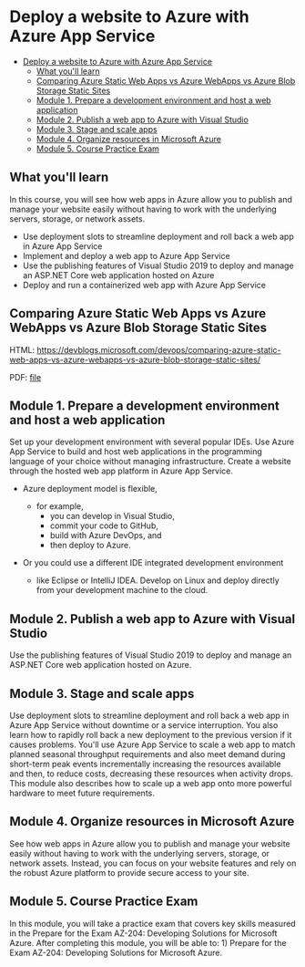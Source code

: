 # Deploy a website to Azure with Azure App Service


- [Deploy a website to Azure with Azure App Service](#deploy-a-website-to-azure-with-azure-app-service)
  - [What you'll learn](#what-youll-learn)
  - [Comparing Azure Static Web Apps vs Azure WebApps vs Azure Blob Storage Static Sites](#comparing-azure-static-web-apps-vs-azure-webapps-vs-azure-blob-storage-static-sites)
  - [Module 1. Prepare a development environment and host a web application](#module-1-prepare-a-development-environment-and-host-a-web-application)
  - [Module 2. Publish a web app to Azure with Visual Studio](#module-2-publish-a-web-app-to-azure-with-visual-studio)
  - [Module 3. Stage and scale apps](#module-3-stage-and-scale-apps)
  - [Module 4. Organize resources in Microsoft Azure](#module-4-organize-resources-in-microsoft-azure)
  - [Module 5. Course Practice Exam](#module-5-course-practice-exam)


## What you'll learn

In this course, you will see how web apps in Azure allow you to publish and manage your website easily without having to work with the underlying servers, storage, or network assets.


- Use deployment slots to streamline deployment and roll back a web app in Azure App Service 
- Implement and deploy a web app to Azure App Service 
- Use the publishing features of Visual Studio 2019 to deploy and manage an ASP.NET Core web application hosted on Azure 
- Deploy and run a containerized web app with Azure App Service 

## Comparing Azure Static Web Apps vs Azure WebApps vs Azure Blob Storage Static Sites 

HTML:
https://devblogs.microsoft.com/devops/comparing-azure-static-web-apps-vs-azure-webapps-vs-azure-blob-storage-static-sites/

PDF: [file](./Comparing%20Azure%20Static%20Web%20Apps%20vs%20Azure%20WebApps%20vs%20Azure%20Blob%20Storage%20Static%20Sites%20-%20Azure%20DevOps%20Blog.pdf)




## Module 1. Prepare a development environment and host a web application

Set up your development environment with several popular IDEs. Use Azure App Service to build and host web applications in the programming language of your choice without managing infrastructure. Create a website through the hosted web app platform in Azure App Service.


- Azure deployment model is flexible, 
  - for example, 
    - you can develop in Visual Studio, 
    - commit your code to GitHub, 
    - build with Azure DevOps, and 
    - then deploy to Azure.

- Or you could use a different IDE integrated development environment
  - like Eclipse or IntelliJ IDEA. Develop on Linux and deploy directly from your development machine to the cloud.

## Module 2. Publish a web app to Azure with Visual Studio

Use the publishing features of Visual Studio 2019 to deploy and manage an ASP.NET Core web application hosted on Azure.

## Module 3. Stage and scale apps

Use deployment slots to streamline deployment and roll back a web app in Azure App Service without downtime or a service interruption. You also learn how to rapidly roll back a new deployment to the previous version if it causes problems. You'll use Azure App Service to scale a web app to match planned seasonal throughput requirements and also meet demand during short-term peak events incrementally increasing the resources available and then, to reduce costs, decreasing these resources when activity drops. This module also describes how to scale up a web app onto more powerful hardware to meet future requirements.

## Module 4. Organize resources in Microsoft Azure

See how web apps in Azure allow you to publish and manage your website easily without having to work with the underlying servers, storage, or network assets. Instead, you can focus on your website features and rely on the robust Azure platform to provide secure access to your site.

## Module 5. Course Practice Exam

In this module, you will take a practice exam that covers key skills measured in the Prepare for the Exam AZ-204: Developing Solutions for Microsoft Azure. After completing this module, you will be able to:  1) Prepare for the Exam AZ-204: Developing Solutions for Microsoft Azure.

